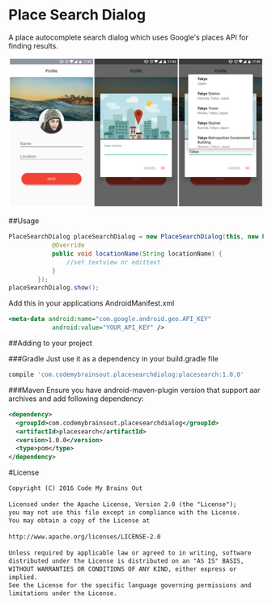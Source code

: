 
Place Search Dialog
==========
A place autocomplete search dialog which uses Google's places API for finding results.

![](preview/preview.png)

##Usage
```java
PlaceSearchDialog placeSearchDialog = new PlaceSearchDialog(this, new PlaceSearchDialog.LocationNameListener() {
            @Override
            public void locationName(String locationName) {
                //set textview or edittext
            }
        });
placeSearchDialog.show();
```

Add this in your applications AndroidManifest.xml
```xml
<meta-data android:name="com.google.android.geo.API_KEY"
            android:value="YOUR_API_KEY" />
```

##Adding to your project

###Gradle
Just use it as a dependency in your build.gradle file

```groovy
compile 'com.codemybrainsout.placesearchdialog:placesearch:1.0.0'
```

###Maven
Ensure you have android-maven-plugin version that support aar archives and add following dependency:

```xml
<dependency>
  <groupId>com.codemybrainsout.placesearchdialog</groupId>
  <artifactId>placesearch</artifactId>
  <version>1.0.0</version>
  <type>pom</type>
</dependency>
```

#License
```
Copyright (C) 2016 Code My Brains Out

Licensed under the Apache License, Version 2.0 (the "License");
you may not use this file except in compliance with the License.
You may obtain a copy of the License at

http://www.apache.org/licenses/LICENSE-2.0

Unless required by applicable law or agreed to in writing, software
distributed under the License is distributed on an "AS IS" BASIS,
WITHOUT WARRANTIES OR CONDITIONS OF ANY KIND, either express or implied.
See the License for the specific language governing permissions and
limitations under the License.
```
